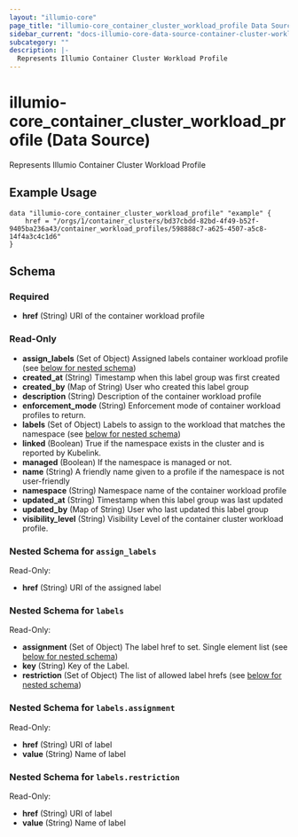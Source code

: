 ```yaml
---
layout: "illumio-core"
page_title: "illumio-core_container_cluster_workload_profile Data Source - terraform-provider-illumio-core"
sidebar_current: "docs-illumio-core-data-source-container-cluster-workload-profile "
subcategory: ""
description: |-
  Represents Illumio Container Cluster Workload Profile
---
```


# illumio-core_container_cluster_workload_profile (Data Source)

Represents Illumio Container Cluster Workload Profile

Example Usage
------------

```hcl
data "illumio-core_container_cluster_workload_profile" "example" {
    href = "/orgs/1/container_clusters/bd37cbdd-82bd-4f49-b52f-9405ba236a43/container_workload_profiles/598888c7-a625-4507-a5c8-14f4a3c4c1d6"
}
```

## Schema

### Required

- **href** (String) URI of the container workload profile

### Read-Only

- **assign_labels** (Set of Object) Assigned labels container workload profile (see [below for nested schema](#nestedatt--assign_labels))
- **created_at** (String) Timestamp when this label group was first created
- **created_by** (Map of String) User who created this label group
- **description** (String) Description of the container workload profile
- **enforcement_mode** (String) Enforcement mode of container workload profiles to return.
- **labels** (Set of Object) Labels to assign to the workload that matches the namespace (see [below for nested schema](#nestedatt--labels))
- **linked** (Boolean) True if the namespace exists in the cluster and is reported by Kubelink.
- **managed** (Boolean) If the namespace is managed or not.
- **name** (String) A friendly name given to a profile if the namespace is not user-friendly
- **namespace** (String) Namespace name of the container workload profile
- **updated_at** (String) Timestamp when this label group was last updated
- **updated_by** (Map of String) User who last updated this label group
- **visibility_level** (String) Visibility Level of the container cluster workload profile.

<a id="nestedatt--assign_labels"></a>
### Nested Schema for `assign_labels`

Read-Only:

- **href** (String) URI of the assigned label

<a id="nestedatt--labels"></a>
### Nested Schema for `labels`

Read-Only:

- **assignment** (Set of Object) The label href to set. Single element list (see [below for nested schema](#nestedobjatt--labels--assignment))
- **key** (String) Key of the Label.
- **restriction** (Set of Object) The list of allowed label hrefs (see [below for nested schema](#nestedobjatt--labels--restriction))

<a id="nestedobjatt--labels--assignment"></a>
### Nested Schema for `labels.assignment`

Read-Only:

- **href** (String) URI of label
- **value** (String) Name of label

<a id="nestedobjatt--labels--restriction"></a>
### Nested Schema for `labels.restriction`

Read-Only:

- **href** (String) URI of label
- **value** (String) Name of label


